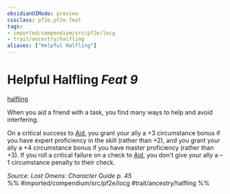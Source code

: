 ```yaml
---
obsidianUIMode: preview
cssclass: pf2e,pf2e-feat
tags:
- imported/compendium/src/pf2e/locg
- trait/ancestry/halfling
aliases: ["Helpful Halfling"]
---
```

# Helpful Halfling  *Feat 9*  
[halfling](halfling.md)  


When you aid a friend with a task, you find many ways to help and avoid interfering.

On a critical success to [Aid](aid.md), you grant your ally a +3 circumstance bonus if you have expert proficiency in the skill (rather than +2), and you grant your ally a +4 circumstance bonus if you have master proficiency (rather than +3). If you roll a critical failure on a check to [Aid](aid.md), you don't give your ally a –1 circumstance penalty to their check.

*Source: Lost Omens: Character Guide p. 45*  
%% #imported/compendium/src/pf2e/locg #trait/ancestry/halfling %%